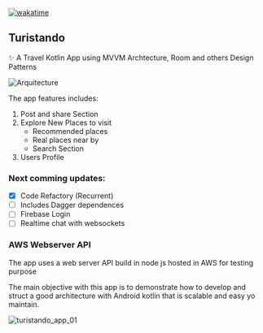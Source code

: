 [![wakatime](https://wakatime.com/badge/github/Dannark/Turistando.svg)](https://wakatime.com/badge/github/Dannark/Turistando)

## Turistando
✨ A Travel Kotlin App using MVVM Archtecture, Room and others Design Patterns

![Arquitecture](https://developer.android.com/topic/libraries/architecture/images/final-architecture.png)

The app features includes:
1. Post and share Section
2. Explore New Places to visit
    - Recommended places 
    - Real places near by
    - Search Section
3. Users Profile

### Next comming updates:
- [x] Code Refactory (Recurrent)
- [ ] Includes Dagger dependences
- [ ] Firebase Login
- [ ] Realtime chat with websockets

### AWS Webserver API
The app uses a web server API build in node js hosted in AWS for testing purpose

The main objective with this app is to demonstrate how to develop and struct a good architecture with Android kotlin that is scalable and easy yo maintain.

![turistando_app_01](https://user-images.githubusercontent.com/7622553/116609253-8caf5500-a90a-11eb-8f2b-d2393e886ace.gif)
